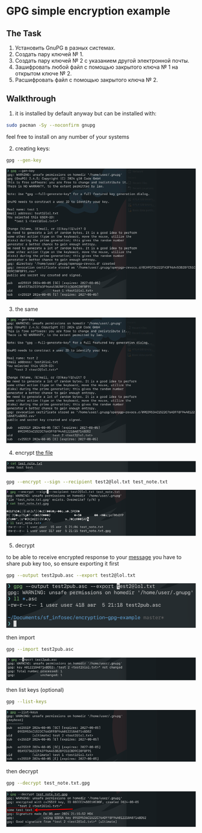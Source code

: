# GPG simple encryption example

## The Task

1. Установить GnuPG в разных системах.
2. Создать пару ключей № 1.
3. Создать пару ключей № 2 с указанием другой электронной почты.
4. Зашифровать любой файл с помощью закрытого ключа № 1 на открытом ключе № 2.
5. Расшифровать файл с помощью закрытого ключа № 2.

## Walkthrough

1. it is installed by default anyway but can be installed with:

```bash
sudo pacman -Sy --noconfirm gnupg
```

feel free to install on any number of your systems

2. creating keys:

```bash
gpg --gen-key
```

![](./gen_test1.png)

3. the same

![](./gen_test2.png)

4. encrypt [the file](./test_note.txt)

![](./note_contents.png)

```bash
gpg --encrypt --sign --recipient test2@lol.txt test_note.txt
```

![](./encrypted_message.png)

5. decrypt

to be able to receive encrypted response to your [message](./test_note.txt.gpg) you have to share pub key too, so ensure exporting it first

```bash
gpg --output test2pub.asc --export test2@lol.txt
```

![](./pubkey_export.png)

then import

```bash
gpg --import test2pub.asc
```

![](./import_key.png)

then list keys (optional)

```bash
gpg --list-keys
```

![](./list_keys.png)

then decrypt

```bash
gpg --decrypt test_note.txt.gpg
```

![](./decrypted_message.png)
